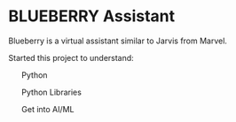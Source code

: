 <h1>BLUEBERRY Assistant</h1>
<p>Blueberry is a virtual assistant similar to Jarvis from Marvel.</p>
<p>Started this project to understand:</p>
<ul>Python</ul>
<ul>Python Libraries</ul>
<ul>Get into AI/ML</ul>
